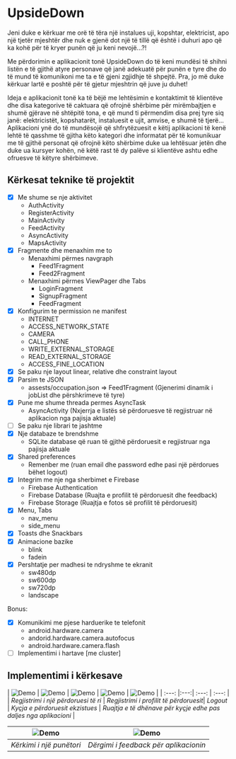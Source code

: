 # UpsideDown

Jeni duke e kërkuar me orë të tëra një instalues uji, kopshtar, elektricist, apo një tjetër mjeshtër dhe nuk e gjenë dot një të tillë që është i duhuri apo që ka kohë për të kryer punën që ju keni nevojë...?!

Me përdorimin e aplikacionit tonë UpsideDown do të keni mundësi të shihni listën e të gjithë atyre personave që janë adekuatë për punën e tyre dhe do të mund të komunikoni me ta e të gjeni zgjidhje të shpejtë.
Pra, jo më duke kërkuar lartë e poshtë për të gjetur mjeshtrin që juve ju duhet!

Ideja e aplikacionit tonë ka të bëjë me lehtësimin e kontaktimit të klientëve dhe disa kategorive të caktuara që ofrojnë shërbime për mirëmbajtjen e shumë
gjërave në shtëpitë tona, e që mund ti përmendim disa prej tyre siq janë: elektricistët, kopshatarët, instaluesit e ujit, amvise, e shumë të tjerë...
Aplikacioni ynë do të mundësojë që shfrytëzuesit e këtij aplikacioni të kenë lehtë të qasshme të gjitha këto kategori dhe informatat për të komunikuar
me të gjithë personat që ofrojnë këto shërbime duke ua lehtësuar jetën dhe duke ua kursyer kohën, në këtë rast të dy palëve si klientëve ashtu edhe ofruesve të këtyre shërbimeve.



## Kërkesat teknike të projektit

- [x] Me shume se nje aktivitet
    + AuthActivity
    + RegisterActivity
    + MainActivity
    + FeedActivity
    + AsyncActivity
    + MapsActivity
- [x] Fragmente dhe menaxhim me to
    + Menaxhimi përmes navgraph
        + Feed1Fragment
        + Feed2Fragment
    + Menaxhimi përmes ViewPager dhe Tabs
        + LoginFragment
        + SignupFragment
        + FeedFragment
- [x] Konfigurim te permission ne manifest
    + INTERNET
    + ACCESS_NETWORK_STATE
    + CAMERA
    + CALL_PHONE
    + WRITE_EXTERNAL_STORAGE
    + READ_EXTERNAL_STORAGE
    + ACCESS_FINE_LOCATION
- [x] Se paku nje layout linear, relative dhe constraint layout 
- [x] Parsim te JSON
    + assests/occupation.json => Feed1Fragment (Gjenerimi dinamik i jobList dhe përshkrimeve të tyre)
- [x] Pune me shume threada permes AsyncTask
    + AsyncActivity (Nxjerrja e listës së përdoruesve të regjistruar në aplikacion nga pajisja aktuale)
- [ ] Se paku nje librari te jashtme
- [x] Nje databaze te brendshme
    + SQLite database që ruan të gjithë përdoruesit e regjistruar nga pajisja aktuale
- [x] Shared preferences 
    + Remenber me (ruan email dhe password edhe pasi një përdorues bëhet logout)
- [x] Integrim me nje nga sherbimet e Firebase
    + Firebase Authentication
    + Firebase Database (Ruajta e profilit të përdoruesit dhe feedback)
    + Firebase Storage (Ruajtja e fotos së profilit të përdoruesit)
- [x] Menu, Tabs
    + nav_menu
    + side_menu
- [x] Toasts dhe Snackbars
- [x] Animacione bazike
    + blink
    + fadein
- [x] Pershtatje per madhesi te ndryshme te ekranit
    + sw480dp
    + sw600dp
    + sw720dp
    + landscape

Bonus:
- [x] Komunikimi me pjese harduerike te telefonit
    + android.hardware.camera
    + andorid.hardware.camera.autofocus
    + android.hardware.camera.flash
- [ ] Implementimi i hartave [me cluster]

## Implementimi i kërkesave

| ![Demo](READMEresources/signup.gif) | ![Demo](READMEresources/register.gif) | ![Demo](READMEresources/logout.gif) | ![Demo](READMEresources/login.gif) | ![Demo](READMEresources/rememberMe.gif) |
| :---: |:---:| :---: | :---: |
| *Regjistrimi i një përdoruesi të ri* | *Regjistrimi i profilit të përdoruesit*| *Logout* | *Kyçja e përdoruesit ekzistues* | *Ruajtja e të dhënave për kyçje edhe pas daljes nga aplikacioni* |
  
  
| ![Demo](READMEresources/joblist.gif) | ![Demo](READMEresources/feedback.gif) |
| :---: |:---:|
| *Kërkimi i një punëtori* | *Dërgimi i feedback për aplikacionin* |